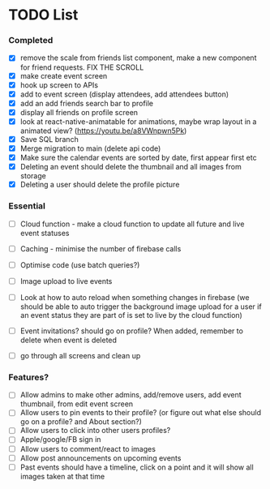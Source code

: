 # TODO List

### Completed
- [x] remove the scale from friends list component, make a new component for friend requests. FIX THE SCROLL
- [x] make create event screen
- [x] hook up screen to APIs
- [x] add to event screen (display attendees, add attendees button)
- [x] add an add friends search bar to profile
- [x] display all friends on profile screen
- [x] look at react-native-animatable for animations, maybe wrap layout in a animated view? (https://youtu.be/a8VWnpwn5Pk)
- [x] Save SQL branch
- [x] Merge migration to main (delete api code)
- [x] Make sure the calendar events are sorted by date, first appear first etc
- [x] Deleting an event should delete the thumbnail and all images from storage
- [x] Deleting a user should delete the profile picture

### Essential
- [ ] Cloud function - make a cloud function to update all future and live event statuses
- [ ] Caching - minimise the number of firebase calls
- [ ] Optimise code (use batch queries?)
- [ ] Image upload to live events
- [ ] Look at how to auto reload when something changes in firebase (we should be able to auto trigger the background image upload for a user if an event status they are part of is set to live by the cloud function)
- [ ] Event invitations? should go on profile? When added, remember to delete when event is deleted
- [ ] go through all screens and clean up 


### Features?
- [ ] Allow admins to make other admins, add/remove users, add event thumbnail, from edit event screen
- [ ] Allow users to pin events to their profile? (or figure out what else should go on a profile? and About section?)
- [ ] Allow users to click into other users profiles?
- [ ] Apple/google/FB sign in
- [ ] Allow users to comment/react to images
- [ ] Allow post announcements on upcoming events
- [ ] Past events should have a timeline, click on a point and it will show all images taken at that time
